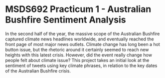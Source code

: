 # MSDS692 Practicum 1 - Australian Bushfire Sentiment Analysis


In the second half of the year, the massive scope of the Australian Bushfire captured climate news headlines worldwide, and eventually reached the front page of most major news outlets. Climate change has long been a hot button issue, but the rhetoric around it certainly seemed to reach new heights with this latest crisis. However, did the event really change how people felt about climate issue? This project takes an initial look at the sentiment of tweets using key climate phrases, in relation to the key dates of the Australian Bushfire crisis. 

